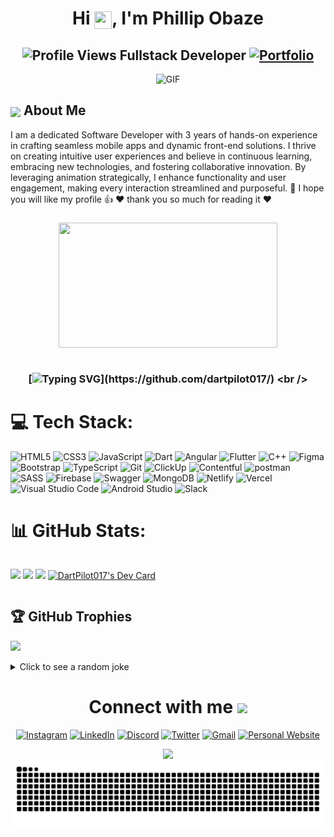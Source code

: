
  

<!DOCTYPE  html>

  

<html  lang="en">

  

  

<head>

  

<meta  charset="UTF-8">

  

<meta  name="viewport"  content="width=device-width, initial-scale=1.0">

  

<!-- <title>README</title> -->

  

</head>

  

  

<body>

  

<h1 align="center">Hi <img align="center" src="https://media1.tenor.com/m/X0Y7rRtvvOYAAAAC/hi-hey.gif" width="28px" height="28px"/>, I'm Phillip Obaze</h1>
<h2 align="center">
  <img src="https://komarev.com/ghpvc/?username=dartpilot017&color=dc143c&style=for-the-badge" alt="Profile Views" style="height:21px;">
  Fullstack Developer
  <a href="https://phillipobaze.vercel.app/">
    <img src="https://img.shields.io/badge/Portfolio-543DE0?style=for-the-badge&logo=About.me&logoColor=white" alt="Portfolio" style="height:22px;">
  </a>
</h2>
<div align="center">
 <img alt="GIF" src="https://media4.giphy.com/media/11KzOet1ElBDz2/giphy.gif?cid=6c09b952ufa3xxbbm0mpuadm2zaik3wjp4m9luz2ly0lyz8d&ep=v1_internal_gif_by_id&rid=giphy.gif&ct=g" />
</div>

## <img align ='center' src="https://i.giphy.com/media/v1.Y2lkPTc5MGI3NjExdjh2dDM4bDhyYzM5NmppaHJ6dG56Mmh3bTkyanFkdWRvZ3R1cGoycSZlcD12MV9pbnRlcm5hbF9naWZfYnlfaWQmY3Q9ZQ/LOnt6uqjD9OexmQJRB/giphy.gif" width="37" /> About Me

I am a dedicated Software Developer with 3 years of hands-on experience in crafting seamless mobile apps and dynamic front-end solutions. I thrive on creating intuitive user experiences and believe in continuous learning, embracing new technologies, and fostering collaborative innovation. By leveraging animation strategically, I enhance functionality and user engagement, making every interaction streamlined and purposeful.
💬 I hope you will like my profile 👍
❤️ thank you so much for reading it ❤️

<h3 align="center">    <img src="https://www.mygo.ge/uploads/blog/1584023795.jpg" width="350px" height="200px" />
   
   <br />  
   
   <br/> 
    
   [![Typing SVG](https://readme-typing-svg.herokuapp.com?color=%2336BCF7&center=true&vCenter=true&width=1000&lines=Welcome+to+My+Profile!;Always+learning+new+things;I+will+develop+myself+in+the+field+of+IT+for+life;+I+value+teamwork+very+much;)](https://github.com/dartpilot017/)
   <br />

# 💻 Tech Stack:
![HTML5](https://img.shields.io/badge/html5-%23E34F26.svg?style=for-the-badge&logo=html5&logoColor=white) 
![CSS3](https://img.shields.io/badge/css3-%231572B6.svg?style=for-the-badge&logo=css3&logoColor=white) 
![JavaScript](https://img.shields.io/badge/javascript-%23323330.svg?style=for-the-badge&logo=javascript&logoColor=%23F7DF1E)
![Dart](https://img.shields.io/badge/Dart-0A0A0A?style=for-the-badge&logo=dart&logoColor=%2361DAFB)
![Angular](https://img.shields.io/badge/angular-2D9596?style=for-the-badge&logo=angular&logoColor=white)
![Flutter](https://img.shields.io/badge/flutter-0A0A0A?style=for-the-badge&logo=flutter&logoColor=blue)
![C++](https://img.shields.io/badge/C%2B%2B-00599C?style=for-the-badge&logo=c%2B%2B&logoColor=white)
![Figma](https://img.shields.io/badge/figma-%2320232a.svg?style=for-the-badge&logo=figma&logoColor=%23b4c4f4,%23b67148)
![Bootstrap](https://img.shields.io/badge/bootstrap-%238511FA.svg?style=for-the-badge&logo=bootstrap&logoColor=white)
![TypeScript](https://img.shields.io/badge/typescript-%23007ACC.svg?style=for-the-badge&logo=typescript&logoColor=white)
![Git](https://img.shields.io/badge/git-%23D7D5C6.svg?style=for-the-badge&logo=git&logoColor=#E34F26) 
![ClickUp](https://img.shields.io/badge/clickup-%237B68EE.svg?style=for-the-badge&logo=clickup&logoColor=white)
![Contentful](https://img.shields.io/badge/contentful-%2300C4CC.svg?style=for-the-badge&logo=contentful&logoColor=white)
![postman](https://img.shields.io/badge/postman-%23E34F26.svg?style=for-the-badge&logo=postman&logoColor=white)
![SASS](https://img.shields.io/badge/SASS-hotpink.svg?style=for-the-badge&logo=SASS&logoColor=white)
![Firebase](https://img.shields.io/badge/firebase-%23039BE5.svg?style=for-the-badge&logo=firebase)
![Swagger](https://img.shields.io/badge/swagger-%2385EA2D.svg?style=for-the-badge&logo=swagger&logoColor=black)
![MongoDB](https://img.shields.io/badge/mongodb-%2347A248.svg?style=for-the-badge&logo=mongodb&logoColor=white)
![Netlify](https://img.shields.io/badge/netlify-%23000000.svg?style=for-the-badge&logo=netlify&logoColor=#00C7B7)
![Vercel](https://img.shields.io/badge/vercel-%23000000.svg?style=for-the-badge&logo=vercel&logoColor=white)
![Visual Studio Code](https://img.shields.io/badge/Visual%20Studio%20Code-0078d7.svg?style=for-the-badge&logo=visual-studio-code&logoColor=white)
![Android Studio](https://img.shields.io/badge/android%20studio-%233DDC84.svg?style=for-the-badge&logo=android-studio&logoColor=white)
![Slack](https://img.shields.io/badge/Slack-4A154B?style=for-the-badge&logo=slack&logoColor=white)

# 📊 GitHub Stats:
<div style="text-align: left; display: flex; flex-direction: row">
  
![](https://github-readme-stats.vercel.app/api?username=dartpilot017&theme=default&hide_border=false&include_all_commits=false&count_private=false)
![](https://github-readme-streak-stats.herokuapp.com/?user=dartpilot017&theme=default&hide_border=false)
![](https://github-readme-stats.vercel.app/api/top-langs/?username=dartpilot017&theme=default&hide_border=false&include_all_commits=false&count_private=false&layout=compact)
<a  href="https://app.daily.dev/dartpilot017"><img  src="https://api.daily.dev/devcards/1a2854d54a434f67b4ccb6adb3de6c92.png?r=od8"  width="300"  alt="DartPilot017's Dev Card"/></a>

</div>

## 🏆 GitHub Trophies
![](https://github-profile-trophy.vercel.app/?username=dartpilot017&theme=radical&no-frame=false&no-bg=true&margin-w=4)

<details>
  <summary>Click to see a random joke</summary>
  <div align="center">

  ![Jokes Card](https://readme-jokes.vercel.app/api?theme=halloween)

  </div>
</details>

<div align="center">

  # Connect with me <img align="center" src="https://github.com/rajput2107/rajput2107/blob/master/Assets/Handshake.gif" height="33px" />
</div>

<div align="center">

[![Instagram](https://img.shields.io/badge/Instagram-%23E4405F.svg?logo=Instagram&logoColor=white)](https://www.instagram.com/dartpilot017/) 
[![LinkedIn](https://img.shields.io/badge/LinkedIn-%230077B5.svg?logo=linkedin&logoColor=white)](https://www.linkedin.com/in/phillip-obaze-1968251b7/)
[![Discord](https://img.shields.io/badge/Discord-%237289DA.svg?logo=discord&logoColor=white)](https://discord.com/channels/@DartPilot017)
[![Twitter](https://img.shields.io/badge/Twitter-%2300ACED.svg?logo=Twitter&logoColor=white)](https://twitter.com/dartpilot017?s=21&t=QwPF-Zv1xi6cMUelhqK1tQ)
[![Gmail](https://img.shields.io/badge/Gmail-%23ea4335.svg?logo=Gmail&logoColor=white)](mailto:obazephillip017@gmail.com?subject=Subject%20Here)
[![Personal Website](https://img.shields.io/badge/PersonalWebsite-%13D2405F.svg?logo=PersonalWebsite&logoColor=white)](https://phillipobaze.vercel.app/)

</div>

<div align="center">
  <img src="https://profile-counter.glitch.me/hasanyalsiz/count.svg?" />
</div>
<div align="center">
  <picture>
    <source media="(prefers-color-scheme: dark)" srcset="https://github.com/ParthJohri/ParthJohri/blob/output/github-contribution-grid-snake-dark.svg">
    <source media="(prefers-color-scheme: light)" srcset="https://github.com/ParthJohri/ParthJohri/blob/output/github-contribution-grid-snake.svg">
    <img alt="github contribution grid snake animation" src="https://github.com/ParthJohri/ParthJohri/blob/output/github-contribution-grid-snake.svg">
  </picture>
</div>



  

</body>

  

  

</html>
